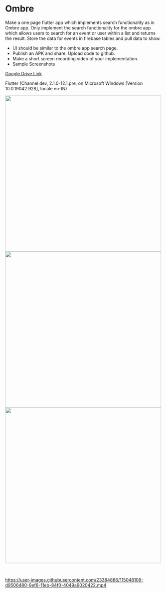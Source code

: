 # Ombre

Make a one page flutter app which implements search functionality as in Ombre app. Only
implement the search functionality for the ombre app which allows users to search for an event
or user within a list and returns the result. Store the data for events in firebase tables and pull
data to show.

- UI should be similar to the ombre app search page.
- Publish an APK and share. Upload code to github.
- Make a short screen recording video of your implementation.
- Sample Screenshots

<a href="https://drive.google.com/drive/folders/1TQhKb9_BMOimGS1Ll0gx4TAzj5azc4pS?usp=sharing">Google Drive Link </a>

Flutter (Channel dev, 2.1.0-12.1.pre, on Microsoft Windows [Version 10.0.19042.928], locale en-IN)

<code><img src="https://user-images.githubusercontent.com/23384886/115047434-2122bc00-9ef6-11eb-8f50-0456f69b8f0f.jpeg" height=500></code>
<code><img src="https://user-images.githubusercontent.com/23384886/115047501-30a20500-9ef6-11eb-916e-2c5933e9745c.jpeg" height=500></code>
<code><img src="https://user-images.githubusercontent.com/23384886/115047507-31d33200-9ef6-11eb-9fbb-0414c1f6b609.jpeg" height=500></code>

<br>

https://user-images.githubusercontent.com/23384886/115048109-d9506480-9ef6-11eb-84f0-4049a9020422.mp4
